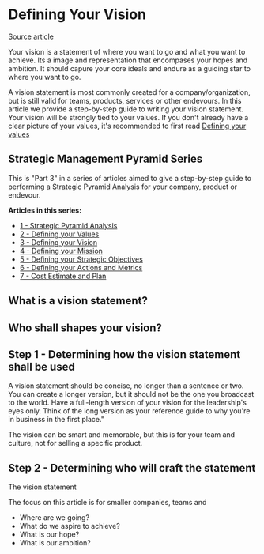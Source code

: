 # Defining Your Vision

[Source article](https://www.businessnewsdaily.com/3882-vision-statement.html)


Your vision is a statement of where you want to go and what you want to achieve. Its a image and representation that encompases your hopes and ambition. It should capure your core ideals and endure as a guiding star to where you want to go.  

A vision statement is most commonly created for a company/organization, but is still valid for teams, products, services or other endevours. In this article we provide a step-by-step guide to writing your vision statement. Your vision will be strongly tied to your values. If you don't already have a clear picture of your values, it's recommended to first read [Defining your values]()

## Strategic Management Pyramid Series
This is "Part 3" in a series of articles aimed to give a step-by-step guide to performing a Strategic Pyramid Analysis for your company, product or endevour.

**Articles in this series:**

* [1 - Strategic Pyramid Analysis]()
* [2 - Defining your Values]()
* [3 - Defining your Vision]()
* [4 - Defining your Mission]()
* [5 - Defining your Strategic Objectives]()
* [6 - Defining your Actions and Metrics]()
* [7 - Cost Estimate and Plan]()


## What is a vision statement?

## Who shall shapes your vision?



## Step 1 - Determining how the vision statement shall be used
A vision statement should be concise, no longer than a sentence or two. You can create a longer version, but it should not be the one you broadcast to the world. Have a full-length version of your vision for the leadership's eyes only. Think of the long version as your reference guide to why you're in business in the first place."

The vision can be smart and memorable, but this is for your team and culture, not for selling a specific product.

## Step 2 - Determining who will craft the statement
The vision statement 


The focus on this article is for smaller companies, teams and


* Where are we going?
* What do we aspire to achieve?
* What is our hope?
* What is our ambition?



